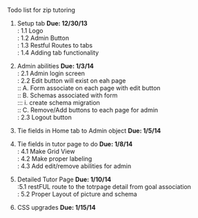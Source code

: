 Todo list for zip tutoring 

1) Setup tab <b> Due: 12/30/13 </b> <br> 
	: 1.1 Logo <br>
	: 1.2 Admin Button <br> 
	: 1.3 Restful Routes to tabs <br> 
	: 1.4 Adding tab functionality <br> 

2) Admin abilities <b> Due: 1/3/14 </b> <br> 
: 2.1 Admin login screen <br> 
: 2.2 Edit button will exist on eah page <br> 
:: A. Form associate on each page with edit button <br> 
:: B. Schemas associated with form <br> 
::: i. create schema migration <br> 
:: C. Remove/Add buttons to each page for admin <br> 
: 2.3 Logout button 

3) Tie fields in Home tab to Admin object <b> Due: 1/5/14 </b> <br> 

4) Tie fields in tutor page to do <b> Due: 1/8/14 </b> <br> 
: 4.1 Make Grid View <br> 
: 4.2 Make proper labeling <br> 
: 4.3 Add edit/remove abilities for admin <br> 

5) Detailed Tutor Page <b> Due: 1/10/14 </b> <br> 
<t> :5.1 restFUL route to the totrpage detail from goal association </t>  <br> 
: 5.2 Proper Layout of picture and schema <br> 

6) CSS upgrades <b> Due: 1/15/14 </b> <br> 
